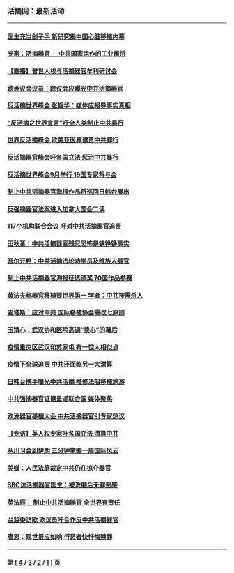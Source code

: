 ### 活摘网：最新活动
---
#### [医生充当刽子手 新研究揭中国心脏移植内幕](../../pages/nf5883/n13772291.md?09020430) 
#### [专家：活摘器官──中共国家运作的工业屠杀](../../pages/nf5883/n13761178.md?09020430) 
#### [【直播】普世人权与活摘器官牟利研讨会](../../pages/nf5883/n13425146.md?09020430) 
#### [欧洲议会议员：欧议会应曝光中共活摘器官](../../pages/nf5883/n13336571.md?09020430) 
#### [反活摘世界峰会 张锦华：媒体应报导事实真相](../../pages/nf5883/n13278502.md?09020430) 
#### [“反活摘之世界宣言”吁全人类制止中共暴行](../../pages/nf5883/n13259730.md?09020430) 
#### [世界反活摘峰会 欧美亚医界谴责中共罪行](../../pages/nf5883/n13253550.md?09020430) 
#### [反活摘器官峰会吁各国立法 惩治中共暴行](../../pages/nf5883/n13245052.md?09020430) 
#### [反活摘世界峰会9月举行 19国专家将与会](../../pages/nf5883/n13201492.md?09020430) 
#### [制止中共活摘器官海报作品将巡回日韩台展出](../../pages/nf5883/n13177791.md?09020430) 
#### [反强摘器官法案进入加拿大国会二读](../../pages/nf5883/n13033450.md?09020430) 
#### [117个机构联合会议 吁对中共活摘器官追责](../../pages/nf5883/n12775087.md?09020430) 
#### [田秋堇：中共活摘器官残忍恐怖是铁铮铮事实](../../pages/nf5883/n12702148.md?09020430) 
#### [吾尔开希：中共活摘法轮功学员及维族人器官](../../pages/nf5883/n12693197.md?09020430) 
#### [制止中共活摘器官海报征选颁奖 70国作品参赛](../../pages/nf5883/n12692050.md?09020430) 
#### [黄洁夫称器官移植要世界第一 学者：中共按需杀人](../../pages/nf5883/n12572329.md?09020430) 
#### [麦塔斯：应对中共 国际移植协会需改七原则](../../pages/nf5883/n12514711.md?09020430) 
#### [玉清心：武汉协和医院高调“换心”的幕后](../../pages/nf5883/n12298730.md?09020430) 
#### [疫情重灾区武汉和苏家屯 有一惊人相似点](../../pages/nf5883/n12150824.md?09020430) 
#### [疫情下全球追责 中共还面临另一大清算](../../pages/nf5883/n12070397.md?09020430) 
#### [日韩台携手曝光中共活摘 推修法阻移植旅游](../../pages/nf5883/n11712046.md?09020430) 
#### [中共强摘器官证据呈递联合国 媒体聚焦](../../pages/nf5883/n11546426.md?09020430) 
#### [欧洲器官移植大会 中共活摘器官引专家热议](../../pages/nf5883/n11539095.md?09020430) 
#### [【专访】英人权专家吁各国立法 清算中共](../../pages/nf5883/n11367315.md?09020430) 
#### [从川习会到伊朗 五分钟掌握一周国际风云](../../pages/nf5883/n11338520.md?09020430) 
#### [美媒：人民法庭裁定中共仍在掠夺器官](../../pages/nf5883/n11334897.md?09020430) 
#### [BBC访活摘器官医生：被洗脑后无罪恶感](../../pages/nf5883/n11335935.md?09020430) 
#### [英法庭： 制止中共活摘器官 全世界有责任](../../pages/nf5883/n11330691.md?09020430) 
#### [台监委访欧 欧议员吁合作反中共活摘器官](../../pages/nf5883/n11109190.md?09020430) 
#### [唐恩：现世报应如响 行恶者快忏悔赎罪](../../pages/nf5883/n11104016.md?09020430) 

---
#### 第 [ [4](./4.md?09020430) / [3](./3.md?09020430) / [2](./2.md?09020430) / [1](./1.md?09020430) ] 页
